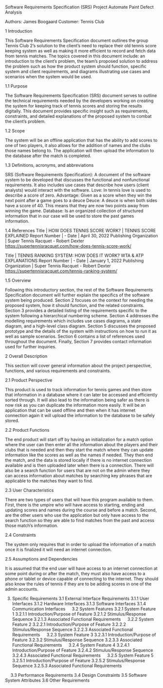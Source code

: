 Software Requirements Specification (SRS) Project 
Automate Paint Defect Analysis 
 
Authors: James Boogaard
Customer: Tennis Club 
 
1 Introduction 

This Software Requirements Specification document outlines the group Tennis Club 2’s solution to the client’s need to replace their old tennis score keeping system as well as making it more efficient to record and fetch data from tennis matches. The topics covered in this document include: an 
introduction to the client’s problem, the team’s proposed solution to address the problem such as how the product system should function, specific system and client requirements, and diagrams illustrating use cases and scenarios when the system would be used. 

1.1 Purpose 

The Software Requirements Specification (SRS) document serves to outline the technical requirements needed by the developers working on creating the system for keeping track of tennis scores and storing the results digitally. This document provides specific insight such as requirements, constraints, and detailed explanations of the proposed system to combat the client’s problem. 

1.2 Scope 

The system will be an offline application that has the ability to add scores to one of two players, it also allows for the addition of names and the clubs those names belong to. The application will then upload the information to the database after the match is completed. 

1.3 Definitions, acronyms, and abbreviations 

SRS (Software Requirements Specification): A document of the software system to be developed that discusses the functional and nonfunctional requirements. It also includes use cases that describe how users (client analysts) would interact with the software. 
Love: In tennis love is used to describe a score of zero. 
Advantage: Given as a score when they win the next point after a game goes to a deuce 
Deuce: A deuce is when both sides have a score of 40. This means that they are now two points 
away from winning the game. 
Database: Is an organized collection of structured information that in our case will be used to store 
the past games information. 

1.4 References
Title | HOW DOES TENNIS SCORE WORK? | TENNIS SCORE EXPLAINED
Report Number | -
Date | April 30, 2022
Publishing Organization | Super Tennis Racquet - Robert Dexter
https://supertennisracquet.com/how-does-tennis-score-work/

Title | TENNIS RANKING SYSTEM: HOW DOES IT WORK? WTA & ATP EXPLANATIONS
Report Number | -
Date | January 1, 2022
Publishing Organization | Super Tennis Racquet - Robert Dexter
https://supertennisracquet.com/tennis-ranking-system/

1.5   Overview

Following this introductory section, the rest of the Software Requirements Specification document will further explain the specifics of the software system being produced. Section 2 focuses on the context for needing the proposed system, how it should function, and the related constraints. Section 3 provides a detailed listing of the requirements specific to the system following a hierarchical numbering scheme. Section 4 addresses the modelling requirements which includes use cases diagrams, a state diagram, and a high-level class diagram. Section 5 discusses the proposed prototype and the details of the system with instructions on how to run it as well as sample scenarios. Section 6 contains a list of references used throughout the document. Finally, Section 7 provides contact information used for further inquiries. 

2 Overall Description 

This section will cover general information about the project perspective, functions, and various requirements and constraints.
 
2.1 Product Perspective 

This product is used to track information for tennis games and then store that information in a database where it can later be accessed and efficiently sorted through. It will also lead to the information being safer as there is now risk as you can duplicate the information more easily. It will be an application that can be used offline and then when it has internet connection again it will upload the information to the database to be safely stored. 

2.2 Product Functions 

The end product will start off by having an initialization for a match option where the user can then enter all the information about the players and their clubs that is needed and then they start the match where they can update information like the scores as well as the names if needed. They then end the match, and the data is stored locally if there is no internet connection available and is then 
uploaded later when there is a connection. There will also be a search function for users that are not on the admin where they can access information about matches by searching key phrases that are applicable to the matches they want to find. 

2.3 User Characteristics 

There are two types of users that will have this program available to them. First, there is the umpire who will have access to starting, ending and updating scores and names during the course and before a match. Second, are the other users who use the application but only have access to the search function so they are able to find matches from the past and access those match’s information. 

2.4 Constraints 

The system only requires that in order to upload the information of a match once it is finalized it will need an internet connection.  

2.5 Assumptions and Dependencies 

It is assumed that the end user will have access to an internet connection at some point during or after the match, they must also have access to a phone or tablet or device capable of connecting to the internet. They should also know the rules of tennis if they are to be adding scores in one of the admin accounts. 
 
 

3. Specific Requirements
3.1 External Interface Requirements
3.1.1 User Interfaces
3.1.2 Hardware Interfaces
3.1.3 Software Interfaces
3.1.4 Communication Interfaces
 
3.2 System Features
3.2.1 System Feature 1
3.2.1.1 Introduction/Purpose of Feature
3.2.1.2 Stimulus/Response Sequence
3.2.1.3 Associated Functional Requirements
 
3.2.2 System Feature 2
3.2.2.1 Introduction/Purpose of Feature
3.2.2.2 Stimulus/Response Sequence
3.2.2.3 Associated Functional Requirements
 
3.2.3 System Feature 3
3.2.3.1 Introduction/Purpose of Feature
3.2.3.2 Stimulus/Response Sequence
3.2.3.3 Associated Functional Requirements
 
3.2.4 System Feature 4
3.2.4.1 Introduction/Purpose of Feature
3.2.4.2 Stimulus/Response Sequence
3.2.4.3 Associated Functional Requirements
 
3.2.5 System Feature 5
3.2.5.1 Introduction/Purpose of Feature
3.2.5.2 Stimulus/Response Sequence
3.2.5.3 Associated Functional Requirements

 
3.3 Performance Requirements
3.4 Design Constraints
3.5 Software System Attributes
3.6 Other Requirements
